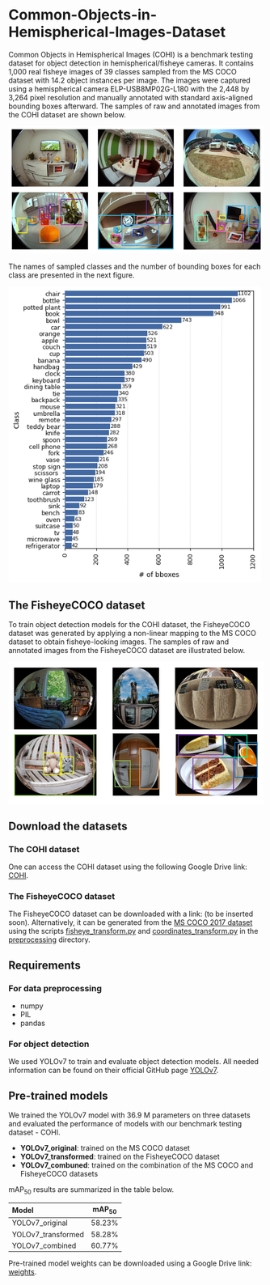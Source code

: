 # Common-Objects-in-Hemispherical-Images-Dataset
Common Objects in Hemispherical Images (COHI) is a benchmark testing dataset for object detection in hemispherical/fisheye cameras. It contains 1,000 real fisheye images of 39 classes sampled from the MS COCO dataset with 14.2 object instances per image. The images were captured using a hemispherical camera ELP-USB8MP02G-L180 with the 2,448 by 3,264 pixel resolution and manually annotated with standard axis-aligned bounding boxes afterward. The samples of raw and annotated images from the COHI dataset are shown below.

<img src="https://github.com/IS2AI/Common-Objects-in-Hemispherical-Images-Dataset/blob/main/figures/COHI_samples.PNG" width="750">

The names of sampled classes and the number of bounding boxes for each class are presented in the next figure.

<img src="https://github.com/IS2AI/Common-Objects-in-Hemispherical-Images-Dataset/blob/main/figures/class_distribution.png" width="500">

## The FisheyeCOCO dataset
To train object detection models for the COHI dataset, the FisheyeCOCO dataset was generated by applying a non-linear mapping to the MS COCO dataset to obtain fisheye-looking images. The samples of raw and annotated images from the FisheyeCOCO dataset are illustrated below.

<img src="https://github.com/IS2AI/Common-Objects-in-Hemispherical-Images-Dataset/blob/main/figures/FisheyeCOCO_samples.PNG" width="750">

## Download the datasets
### The COHI dataset
One can access the COHI dataset using the following Google Drive link: [COHI](https://drive.google.com/drive/folders/1-RY4gsC-1VnvCpXsWn1MCBBGPDJG6q3V?usp=sharing).

### The FisheyeCOCO dataset
The FisheyeCOCO dataset can be downloaded with a link: (to be inserted soon). Alternatively, it can be generated from the [MS COCO 2017 dataset](http://cocodataset.org) using the scripts [fisheye_transform.py](https://github.com/IS2AI/Common-Objects-in-Hemispherical-Images-Dataset/blob/main/preprocessing/fisheye_transform.py) and [coordinates_transform.py](https://github.com/IS2AI/Common-Objects-in-Hemispherical-Images-Dataset/blob/main/preprocessing/coordinates_transform.py) in the [preprocessing](https://github.com/IS2AI/Common-Objects-in-Hemispherical-Images-Dataset/tree/main/preprocessing) directory.

## Requirements
### For data preprocessing
* numpy
* PIL
* pandas

### For object detection
We used YOLOv7 to train and evaluate object detection models. All needed information can be found on their official GitHub page 
[YOLOv7](https://github.com/WongKinYiu/yolov7). 

## Pre-trained models
We trained the YOLOv7 model with 36.9 M parameters on three datasets and evaluated the performance of models with our benchmark testing dataset - COHI.

- **YOLOv7_original**: trained on the MS COCO dataset
- **YOLOv7_transformed**: trained on the FisheyeCOCO dataset
- **YOLOv7_combuned**: trained on the combination of the MS COCO and FisheyeCOCO datasets

mAP<sub>50</sub> results are summarized in the table below.

| Model | mAP<sub>50</sub> |
| :-- | :-: |
| YOLOv7_original | 58.23% |
| YOLOv7_transformed | 58.28% |
| YOLOv7_combined | 60.77% |

Pre-trained model weights can be downloaded using a Google Drive link: [weights](https://drive.google.com/drive/folders/1bbVMCXfXj-eeYIY0EtAhdcf2BP6-Iz6N?usp=sharing).
